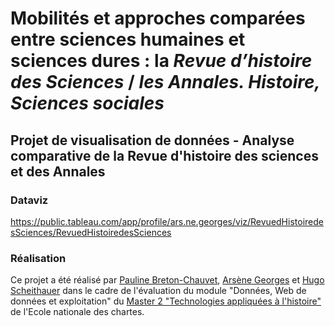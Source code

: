 # Mobilités et approches comparées entre sciences humaines et sciences dures : la *Revue d’histoire des Sciences* / *les Annales. Histoire, Sciences sociales*

## Projet de visualisation de données - Analyse comparative de la Revue d'histoire des sciences et des Annales

### Dataviz

https://public.tableau.com/app/profile/ars.ne.georges/viz/RevuedHistoiredesSciences/RevuedHistoiredesSciences

### Réalisation

Ce projet a été réalisé par [Pauline Breton-Chauvet](https://github.com/PaulineChauvet), [Arsène Georges](https://github.com/ArsGeo) et [Hugo Scheithauer](https://github.com/HugoSchtr) dans le cadre de l'évaluation du module "Données, Web de données et exploitation" du [Master 2 "Technologies appliquées à l'histoire"](http://www.chartes.psl.eu/fr/cursus/master-technologies-numeriques-appliquees-histoire) de l'Ecole nationale des chartes.
